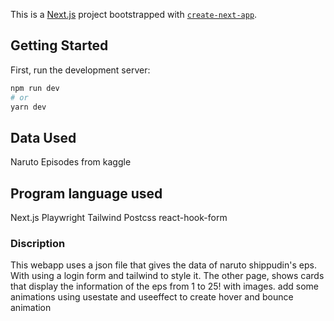 This is a [Next.js](https://nextjs.org/) project bootstrapped with [`create-next-app`](https://github.com/vercel/next.js/tree/canary/packages/create-next-app).

## Getting Started

First, run the development server:

```bash
npm run dev
# or
yarn dev
```

## Data Used

Naruto Episodes from kaggle

## Program language used

Next.js
Playwright
Tailwind
Postcss
react-hook-form

### Discription

This webapp uses a json file that gives the data of naruto shippudin's eps. With using a login form and tailwind to style it. The other page, shows cards that display the information of the eps from 1 to 25! with images. add some animations using usestate and useeffect to create hover and bounce animation


